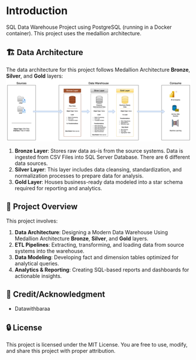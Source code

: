 # Introduction
SQL Data Warehouse Project using PostgreSQL (running in a Docker container). This project uses the medallion architecture.

## 🏗️ Data Architecture
The data architecture for this project follows Medallion Architecture  **Bronze**,  **Silver**, and  **Gold**  layers:  [![Data Architecture](https://github.com/tharrmeehan/SQL-Data-Warehouse-Project/raw/main/docs/data_architecture.png)](https://github.com/tharrmeehan/SQL-Data-Warehouse-Project/blob/main/docs/data_architecture.png)

1.  **Bronze Layer**: Stores raw data as-is from the source systems. Data is ingested from CSV Files into SQL Server Database. There are 6 different data sources.
2.  **Silver Layer**: This layer includes data cleansing, standardization, and normalization processes to prepare data for analysis.
3.  **Gold Layer**: Houses business-ready data modeled into a star schema required for reporting and analytics.

## :book: Project Overview

This project involves:

1.  **Data Architecture**: Designing a Modern Data Warehouse Using Medallion Architecture  **Bronze**,  **Silver**, and  **Gold**  layers.
2.  **ETL Pipelines**: Extracting, transforming, and loading data from source systems into the warehouse.
3.  **Data Modeling**: Developing fact and dimension tables optimized for analytical queries.
4.  **Analytics & Reporting**: Creating SQL-based reports and dashboards for actionable insights.


## :star2: Credit/Acknowledgment
- Datawithbaraa

##  :lock: License
This project is licensed under the MIT License. You are free to use, modify, and share this project with proper attribution.